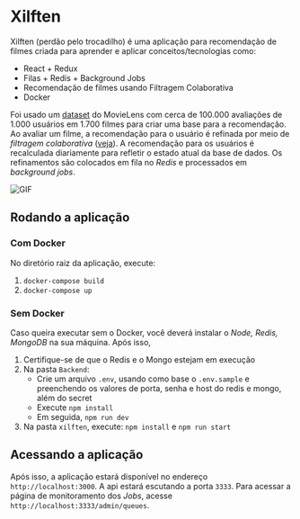 # Xilften

Xilften (perdão pelo trocadilho) é uma aplicação para recomendação de filmes criada para aprender e aplicar conceitos/tecnologias como:
+ React + Redux
+ Filas + Redis + Background Jobs
+ Recomendação de filmes usando Filtragem Colaborativa
+ Docker

Foi usado um [dataset](https://grouplens.org/datasets/movielens/100k/) do MovieLens com cerca de 100.000 avaliações de 1.000 usuários em 1.700 filmes para criar uma base para a recomendação. Ao avaliar um filme, a recomendação para o usuário é refinada por meio de *filtragem colaborativa* ([veja](https://lamfo-unb.github.io/2018/09/29/Sistemas-de-Recomenda%C3%A7%C3%A3o-usando-Collaborative-Filtering/)). A recomendação para os usuários é recalculada diariamente para refletir o estado atual da base de dados. Os refinamentos são colocados em fila no *Redis* e processados em *background jobs*.

![GIF](https://drive.google.com/uc?export=view&id=1USvy1063TnkOsbbV6kmIkUOHbZXIj-2z)

## Rodando a aplicação

### Com Docker

No diretório raiz da aplicação, execute:

1. `docker-compose build`
2. `docker-compose up`

### Sem Docker

Caso queira executar sem o Docker, você deverá instalar o *Node, Redis, MongoDB* na sua máquina. Após isso, 
1. Certifique-se de que o Redis e o Mongo estejam em execução
2. Na pasta `Backend`:
   - Crie um arquivo `.env`, usando como base o `.env.sample` e preenchendo os valores de porta, senha e host do redis e mongo, além do secret
   - Execute `npm install`
   - Em seguida, `npm run dev`
3. Na pasta `xilften`, execute: `npm install` e `npm run start`

## Acessando a aplicação 

Após isso, a aplicação estará disponível no endereço `http://localhost:3000`. A api estará escutando a porta `3333`. Para acessar a página de monitoramento dos *Jobs*, acesse `http://localhost:3333/admin/queues`.